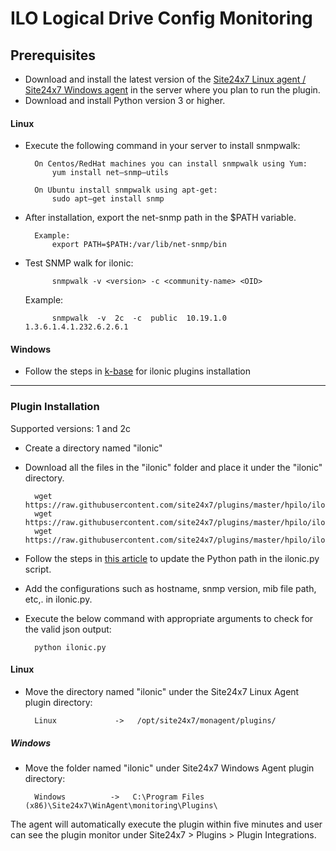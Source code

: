 # ILO Logical Drive Config Monitoring
## Prerequisites

- Download and install the latest version of the [Site24x7 Linux agent / Site24x7 Windows agent](https://www.site24x7.com/app/client#/admin/inventory/add-monitor) in the server where you plan to run the plugin.
- Download and install Python version 3 or higher.

#### Linux 

- Execute the following command in your server to install snmpwalk: 

		On Centos/RedHat machines you can install snmpwalk using Yum:
			yum install net–snmp–utils

		On Ubuntu install snmpwalk using apt-get:
			sudo apt–get install snmp
- After installation, export the net-snmp path in the $PATH variable.

		Example:
			export PATH=$PATH:/var/lib/net-snmp/bin

- Test SNMP walk for ilonic:

			snmpwalk -v <version> -c <community-name> <OID>
	Example:

			snmpwalk  -v  2c  -c  public  10.19.1.0  1.3.6.1.4.1.232.6.2.6.1
		
#### Windows

- Follow the steps in [k-base](https://support.site24x7.com/portal/en/kb/articles/ilonic-monitoring-for-windows) for ilonic plugins installation

---

### Plugin Installation  

Supported versions: 1 and 2c

- Create a directory named "ilonic"
- Download all the files in the "ilonic" folder and place it under the "ilonic" directory.

		wget https://raw.githubusercontent.com/site24x7/plugins/master/hpilo/ilonic/ilonic.py
		wget https://raw.githubusercontent.com/site24x7/plugins/master/hpilo/ilonic/cpqsm2.mib
		wget https://raw.githubusercontent.com/site24x7/plugins/master/hpilo/ilonic/SNMPUtil.py
- Follow the steps in [this article](https://support.site24x7.com/portal/en/kb/articles/updating-python-path-in-a-plugin-script-for-linux-servers) to update the Python path in the ilonic.py script.
- Add the configurations such as hostname, snmp version, mib file path, etc,. in ilonic.py.
- Execute the below command with appropriate arguments to check for the valid json output:

		python ilonic.py 
		
#### Linux

- Move the directory named "ilonic" under the Site24x7 Linux Agent plugin directory: 

		Linux             ->   /opt/site24x7/monagent/plugins/
		
##### Windows 

- Move the folder named "ilonic" under Site24x7 Windows Agent plugin directory: 

		Windows          ->   C:\Program Files (x86)\Site24x7\WinAgent\monitoring\Plugins\
		
The agent will automatically execute the plugin within five minutes and user can see the plugin monitor under Site24x7 > Plugins > Plugin Integrations.







